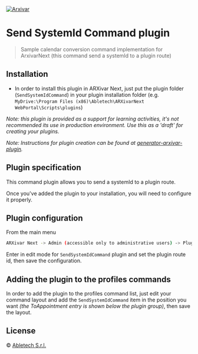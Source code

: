 [![Arxivar](http://portal.arxivar.it/download/resources/loghi/Logo-ARXivar_orizzontale-nero.png)](http://www.arxivar.it/)

# Send SystemId Command plugin

> Sample calendar conversion command implementation for ArxivarNext (this command send a systemId to a plugin route)

## Installation

* In order to install this plugin in ARXivar Next, just put the plugin folder (`SendSystemIdCommand`) in your plugin installation folder (e.g. `MyDrive:\Program Files (x86)\Abletech\ARXivarNext WebPortal\Scripts\plugins`)

_Note: this plugin is provided as a support for learning activities, it's not recommended its use in production environment. Use this as a 'draft' for creating your plugins._

_Note: Instructions for plugin creation can be found at [generator-arxivar-plugin](https://github.com/Arxivar/PluginGenerator/blob/master/README.md)._

## Plugin specification

This command plugin allows you to send a systemId to a plugin route.

Once you've added the plugin to your installation, you will need to configure it properly.

## Plugin configuration

From the main menu 
```sh
ARXivar Next -> Admin (accessible only to administrative users) -> Plugins manager
```

Enter in edit mode for `SendSystemIdCommand` plugin and set the plugin route id, then save the configuration.


## Adding the plugin to the profiles commands

In order to add the plugin to the profiles command list, just edit your command layout and add the `SendSystemIdCommand` item in the position you want 
_(the ToAppointment entry is shown below the plugin group)_, then save the layout.

## License

 © [Abletech S.r.l.](http://www.arxivar.it/)


